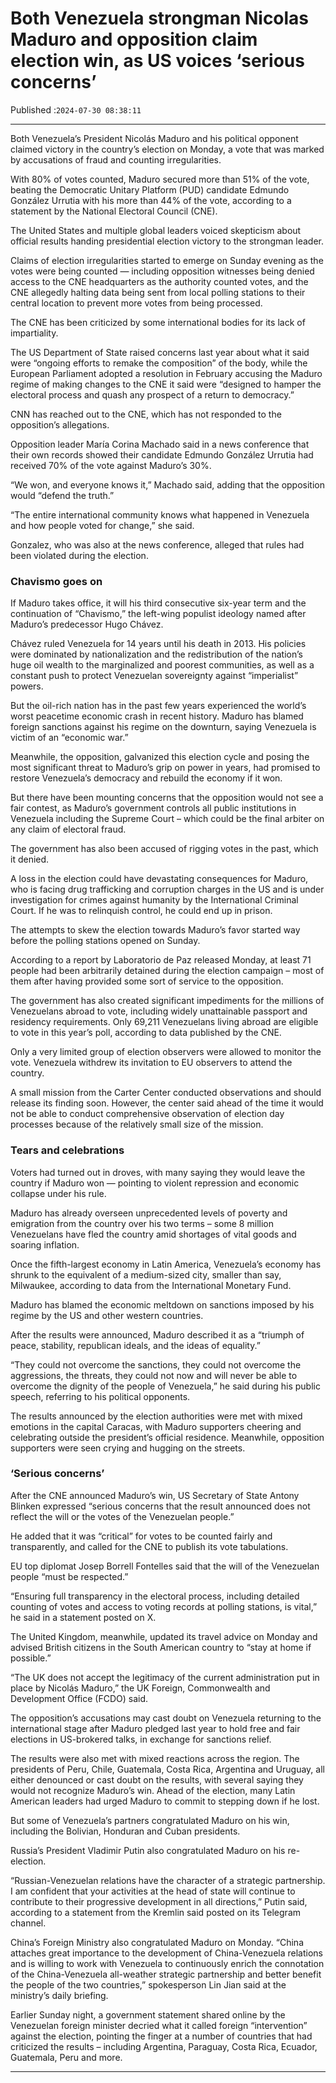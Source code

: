 # Both Venezuela strongman Nicolas Maduro and opposition claim election win, as US voices ‘serious concerns’

Published :`2024-07-30 08:38:11`

---

Both Venezuela’s President Nicolás Maduro and his political opponent claimed victory in the country’s election on Monday, a vote that was marked by accusations of fraud and counting irregularities.

With 80% of votes counted, Maduro secured more than 51% of the vote, beating the Democratic Unitary Platform (PUD) candidate Edmundo González Urrutia with his more than 44% of the vote, according to a statement by the National Electoral Council (CNE).

The United States and multiple global leaders voiced skepticism about official results handing presidential election victory to the strongman leader.

Claims of election irregularities started to emerge on Sunday evening as the votes were being counted — including opposition witnesses being denied access to the CNE headquarters as the authority counted votes, and the CNE allegedly halting data being sent from local polling stations to their central location to prevent more votes from being processed.

The CNE has been criticized by some international bodies for its lack of impartiality.

The US Department of State raised concerns last year about what it said were “ongoing efforts to remake the composition” of the body, while the European Parliament adopted a resolution in February accusing the Maduro regime of making changes to the CNE it said were “designed to hamper the electoral process and quash any prospect of a return to democracy.”

CNN has reached out to the CNE, which has not responded to the opposition’s allegations.

Opposition leader María Corina Machado said in a news conference that their own records showed their candidate Edmundo González Urrutia had received 70% of the vote against Maduro’s 30%.

“We won, and everyone knows it,” Machado said, adding that the opposition would “defend the truth.”

“The entire international community knows what happened in Venezuela and how people voted for change,” she said.

Gonzalez, who was also at the news conference, alleged that rules had been violated during the election.

### Chavismo goes on

If Maduro takes office, it will his third consecutive six-year term and the continuation of “Chavismo,” the left-wing populist ideology named after Maduro’s predecessor Hugo Chávez.

Chávez ruled Venezuela for 14 years until his death in 2013. His policies were dominated by nationalization and the redistribution of the nation’s huge oil wealth to the marginalized and poorest communities, as well as a constant push to protect Venezuelan sovereignty against “imperialist” powers.

But the oil-rich nation has in the past few years experienced the world’s worst peacetime economic crash in recent history. Maduro has blamed foreign sanctions against his regime on the downturn, saying Venezuela is victim of an “economic war.”

Meanwhile, the opposition, galvanized this election cycle and posing the most significant threat to Maduro’s grip on power in years, had promised to restore Venezuela’s democracy and rebuild the economy if it won.

But there have been mounting concerns that the opposition would not see a fair contest, as Maduro’s government controls all public institutions in Venezuela including the Supreme Court – which could be the final arbiter on any claim of electoral fraud.

The government has also been accused of rigging votes in the past, which it denied.

A loss in the election could have devastating consequences for Maduro, who is facing drug trafficking and corruption charges in the US and is under investigation for crimes against humanity by the International Criminal Court. If he was to relinquish control, he could end up in prison.

The attempts to skew the election towards Maduro’s favor started way before the polling stations opened on Sunday.

According to a report by Laboratorio de Paz released Monday, at least 71 people had been arbitrarily detained during the election campaign – most of them after having provided some sort of service to the opposition.

The government has also created significant impediments for the millions of Venezuelans abroad to vote, including widely unattainable passport and residency requirements. Only 69,211 Venezuelans living abroad are eligible to vote in this year’s poll, according to data published by the CNE.

Only a very limited group of election observers were allowed to monitor the vote. Venezuela withdrew its invitation to EU observers to attend the country.

A small mission from the Carter Center conducted observations and should release its finding soon. However, the center said ahead of the time it would not be able to conduct comprehensive observation of election day processes because of the relatively small size of the mission.

### Tears and celebrations

Voters had turned out in droves, with many saying they would leave the country if Maduro won — pointing to violent repression and economic collapse under his rule.

Maduro has already overseen unprecedented levels of poverty and emigration from the country over his two terms – some 8 million Venezuelans have fled the country amid shortages of vital goods and soaring inflation.

Once the fifth-largest economy in Latin America, Venezuela’s economy has shrunk to the equivalent of a medium-sized city, smaller than say, Milwaukee, according to data from the International Monetary Fund.

Maduro has blamed the economic meltdown on sanctions imposed by his regime by the US and other western countries.

After the results were announced, Maduro described it as a “triumph of peace, stability, republican ideals, and the ideas of equality.”

“They could not overcome the sanctions, they could not overcome the aggressions, the threats, they could not now and will never be able to overcome the dignity of the people of Venezuela,” he said during his public speech, referring to his political opponents.

The results announced by the election authorities were met with mixed emotions in the capital Caracas, with Maduro supporters cheering and celebrating outside the president’s official residence. Meanwhile, opposition supporters were seen crying and hugging on the streets.

### ‘Serious concerns’

After the CNE announced Maduro’s win, US Secretary of State Antony Blinken expressed “serious concerns that the result announced does not reflect the will or the votes of the Venezuelan people.”

He added that it was “critical” for votes to be counted fairly and transparently, and called for the CNE to publish its vote tabulations.

EU top diplomat Josep Borrell Fontelles said that the will of the Venezuelan people “must be respected.”

“Ensuring full transparency in the electoral process, including detailed counting of votes and access to voting records at polling stations, is vital,” he said in a statement posted on X.

The United Kingdom, meanwhile, updated its travel advice on Monday and advised British citizens in the South American country to “stay at home if possible.”

“The UK does not accept the legitimacy of the current administration put in place by Nicolás Maduro,” the UK Foreign, Commonwealth and Development Office (FCDO) said.

The opposition’s accusations may cast doubt on Venezuela returning to the international stage after Maduro pledged last year to hold free and fair elections in US-brokered talks, in exchange for sanctions relief.

The results were also met with mixed reactions across the region. The presidents of Peru, Chile, Guatemala, Costa Rica, Argentina and Uruguay, all either denounced or cast doubt on the results, with several saying they would not recognize Maduro’s win. Ahead of the election, many Latin American leaders had urged Maduro to commit to stepping down if he lost.

But some of Venezuela’s partners congratulated Maduro on his win, including the Bolivian, Honduran and Cuban presidents.

Russia’s President Vladimir Putin also congratulated Maduro on his re-election.

“Russian-Venezuelan relations have the character of a strategic partnership. I am confident that your activities at the head of state will continue to contribute to their progressive development in all directions,” Putin said, according to a statement from the Kremlin said posted on its Telegram channel.

China’s Foreign Ministry also congratulated Maduro on Monday. “China attaches great importance to the development of China-Venezuela relations and is willing to work with Venezuela to continuously enrich the connotation of the China-Venezuela all-weather strategic partnership and better benefit the people of the two countries,” spokesperson Lin Jian said at the ministry’s daily briefing.

Earlier Sunday night, a government statement shared online by the Venezuelan foreign minister decried what it called foreign “intervention” against the election, pointing the finger at a number of countries that had criticized the results – including Argentina, Paraguay, Costa Rica, Ecuador, Guatemala, Peru and more.

---

